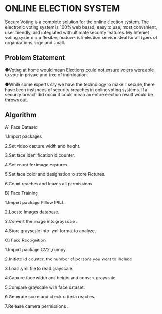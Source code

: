 
# ONLINE ELECTION SYSTEM

Secure Voting is a complete solution for the online election system. The electronic voting system is 100% web based, easy to use, most convenient, user friendly, and integrated with ultimate security features. My Internet voting system is a flexible, feature-rich election service ideal for all types of organizations large and small.


## Problem Statement 
●Voting at home would mean Elections could not ensure voters were able to vote in private and free of intimidation.

●While some experts say we have the technology to make it secure, there have been instances of security breaches in online voting systems. If a security breach did occur it could mean an entire election result would be thrown out.
## Algorithm 
A] Face Dataset

1.Import packages

2.Set video capture width and height.

3.Set face identification id counter.

4.Set count for image captures.

5.Set face color and designation to store Pictures.

6.Count reaches and leaves all permissions.

B] Face Training

1.Import package PIllow (PIL).

2.Locate Images database.

3.Convert the image into grayscale .

4.Store grayscale into .yml format to analyze.

C] Face Recognition

1.Import package CV2 ,numpy.

2.Initiate id counter, the number of persons you want to include

3.Load .yml file to read grayscale.

4.Capture face width and height and convert grayscale.

5.Compare grayscale with face dataset.

6.Generate score and check criteria reaches.

7.Release camera permissions .


